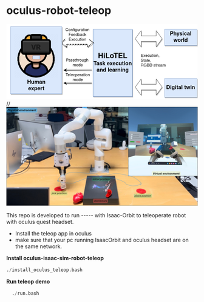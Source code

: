 # oculus-robot-teleop
![System Diagram](diagram_masked.png)
//![Experimental setup](exp_eval_hilo.png)

This repo is developed to run ----- with Isaac-Orbit to teleoperate robot with oculus quest headset.
- Install the teleop app in oculus
- make sure that your pc running IsaacOrbit and oculus headset are on the same network.
  
**Install oculus-isaac-sim-robot-teleop**
  ```python
  ./install_oculus_teleop.bash
  ```
**Run teleop demo**
```python
  ./run.bash
```

